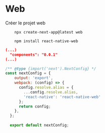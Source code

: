 # Web
Créer le projet web
```console
    npx create-next-app@latest web
```

```console
    npm install react-native-web
```

```package.json
(...)
  "components": "0.0.1"
(...)
```

```nextConfig.mjs
/** @type {import('next').NextConfig} */
const nextConfig = {
    output: 'export',
    webpack: (config) => {
      config.resolve.alias = {
        ...config.resolve.alias,
        'react-native': 'react-native-web'
      };
      return config;
    },
  };
  
  export default nextConfig;
```
